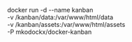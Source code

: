 docker run -d --name kanban \
    -v /kanban/data:/var/www/html/data \
    -v /kanban/assets:/var/www/html/assets \
    -P  mkodockx/docker-kanban